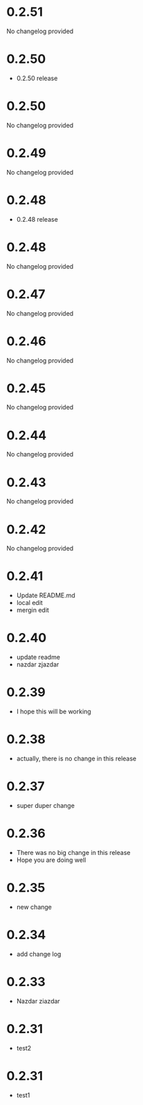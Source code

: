 # 0.2.51

No changelog provided
# 0.2.50

* 0.2.50 release

# 0.2.50

No changelog provided
# 0.2.49

No changelog provided
# 0.2.48

* 0.2.48 release

# 0.2.48

No changelog provided
# 0.2.47

No changelog provided
# 0.2.46

No changelog provided
# 0.2.45

No changelog provided
# 0.2.44

No changelog provided
# 0.2.43

No changelog provided
# 0.2.42

No changelog provided
# 0.2.41

* Update README.md
* local edit
* mergin edit

# 0.2.40

* update readme
* nazdar zjazdar

# 0.2.39

* I hope this will be working

# 0.2.38

* actually, there is no change in this release

# 0.2.37

* super duper change

# 0.2.36

* There was no big change in this release
* Hope you are doing well

# 0.2.35

* new change

# 0.2.34

* add change log

# 0.2.33
* Nazdar ziazdar

# 0.2.31
* test2

# 0.2.31
* test1
